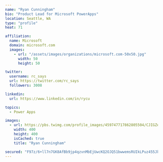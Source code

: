 ```yaml
---
name: "Ryan Cunningham"
bio: "Product Lead for Microsoft PowerApps"
location: Seattle, WA
type: "profile"
heat: 71

affiliation:
  name: Microsoft
  domain: microsoft.com
  images:
    - url: "/assets/images/organizations/microsoft.com-50x50.jpg"
      width: 50
      height: 50

twitter:
  username: rc_says
  url: https://twitter.com/rc_says
  followers: 3008

linkedin:
  url: https://www.linkedin.com/in/rycu

topics:
  - Power Apps

images:
  - url: https://pbs.twimg.com/profile_images/459747717862805504/CJIGZejd_400x400.png
    width: 400
    height: 400
    isCached: true
    title: "Ryan Cunningham"

secured: "F97z/6+ll7n7GK8AfBb9jp4qzvnMbEjUwcKQ2OJQ51bwwemsRUIkLPuz455Jkp0kef5iSPT+0CrX8qL8rWaHUaPosGkHYUbQ0AtOOraHT3a1am/aE++npjIgSiVANED1CdBdSa/7FaSiFmAbiXz/htOR5NwNjiLixWe43a+Ku6LbM8XVcYk7JbZMqee2R+KrxtmvuhbZIi/ZbaL0VGMpsjnRGp6c3QQ1WE7Qr1XXpOpHJ/vSBcZ/t1BRXUAKW3PoVYOt7k9Y0lcyoZEQeCUhZpo/pvHAjz1Eae1wBdPSJU5kLHMhy0bEt/+c5Qjo3JbnyRS6ITqw6AHfOXx+mNkHcZhneNZFUXM7JnzLqnNr2TlBynlGwkNzVtkMRb/7Cgfox85uHkttD/rkO9IRAF6wC4EDP9TQeBn6g578eOMx1lE=;NYZphUcUTohsoJEYp8rpjw=="
---
```


